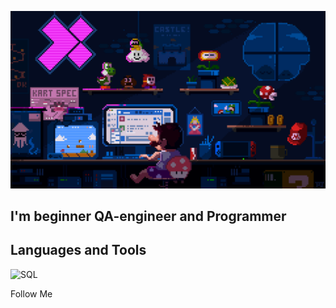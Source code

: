 ![Header](https://github.com/dihlofoz/dihlofoz/blob/main/assets/github.gif)

## I'm beginner QA-engineer and Programmer

## Languages and Tools
![SQL](https://img.shields.io/badge/SQL-808080?style=for-the-badge&logo=SQL)

Follow Me